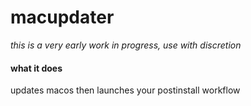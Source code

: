 # macupdater
_this is a very early work in progress, use with discretion_
#### what it does
updates macos then launches your postinstall workflow


